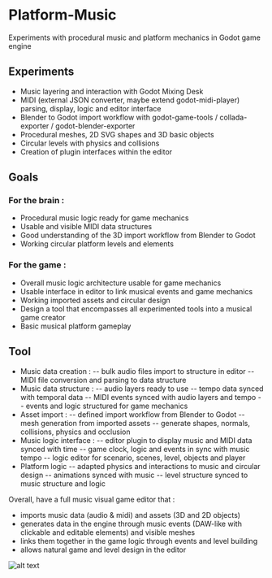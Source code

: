 # Platform-Music
Experiments with procedural music and platform mechanics in Godot game engine

## Experiments

- Music layering and interaction with Godot Mixing Desk
- MIDI (external JSON converter, maybe extend godot-midi-player) parsing, display, logic and editor interface
- Blender to Godot import workflow with godot-game-tools / collada-exporter / godot-blender-exporter
- Procedural meshes, 2D SVG shapes and 3D basic objects
- Circular levels with physics and collisions
- Creation of plugin interfaces within the editor

## Goals

### For the brain :
- Procedural music logic ready for game mechanics
- Usable and visible MIDI data structures
- Good understanding of the 3D import workflow from Blender to Godot
- Working circular platform levels and elements

### For the game :
- Overall music logic architecture usable for game mechanics
- Usable interface in editor to link musical events and game mechanics
- Working imported assets and circular design
- Design a tool that encompasses all experimented tools into a musical game creator
- Basic musical platform gameplay

## Tool

- Music data creation : 
-- bulk audio files import to structure in editor
-- MIDI file conversion and parsing to data structure
- Music data structure :
-- audio layers ready to use
-- tempo data synced with temporal data
-- MIDI events synced with audio layers and tempo
-- events and logic structured for game mechanics
- Asset import :
-- defined import workflow from Blender to Godot
-- mesh generation from imported assets
-- generate shapes, normals, collisions, physics and occlusion
- Music logic interface :
-- editor plugin to display music and MIDI data synced with time
-- game clock, logic and events in sync with music tempo
-- logic editor for scenario, scenes, level, objects and player
- Platform logic
-- adapted physics and interactions to music and circular design
-- animations synced with music
-- level structure synced to music structure and logic

Overall, have a full music visual game editor that :
- imports music data (audio & midi) and assets (3D and 2D objects)
- generates data in the engine through music events (DAW-like with clickable and editable elements) and visible meshes
- links them together in the game logic through events and level building
- allows natural game and level design in the editor

![alt text](https://gph.is/g/aQQLQ7q "Good Luck !!")
